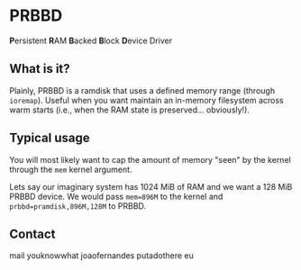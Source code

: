 # PRBBD

**P**ersistent **R**AM **B**acked **B**lock **D**evice Driver

## What is it?

Plainly, PRBBD is a ramdisk that uses a defined memory range (through `ioremap`). Useful when you want maintain an in-memory filesystem across warm starts (i.e., when the RAM state is preserved... obviously!).

## Typical usage

You will most likely want to cap the amount of memory "seen" by the kernel through the `mem` kernel argument.

Lets say our imaginary system has 1024 MiB of RAM and we want a 128 MiB PRBBD device. We would pass `mem=896M` to the kernel and `prbbd=pramdisk,896M,128M` to PRBBD.

## Contact

mail youknowwhat joaofernandes putadothere eu
